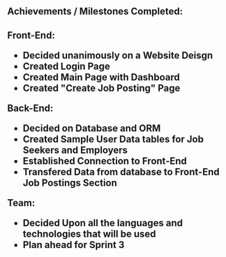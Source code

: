 <h2>Achievements / Milestones Completed: <h2>

  
Front-End:  
<ul>
  <li>Decided unanimously on a Website Deisgn</li>
  <li>Created Login Page</li>
  <li>Created Main Page with Dashboard</li>
  <li>Created "Create Job Posting" Page</li>
</ul> 
  
Back-End:  
<ul>
  <li>Decided on Database and ORM</li>
  <li>Created Sample User Data tables for Job Seekers and Employers</li>
  <li>Established Connection to Front-End</li>
  <li>Transfered Data from database to Front-End Job Postings Section</li>
</ul>
  
Team:  
<ul>
  <li>Decided Upon all the languages and technologies that will be used</li>
  <li>Plan ahead for Sprint 3</li>
</ul> 



